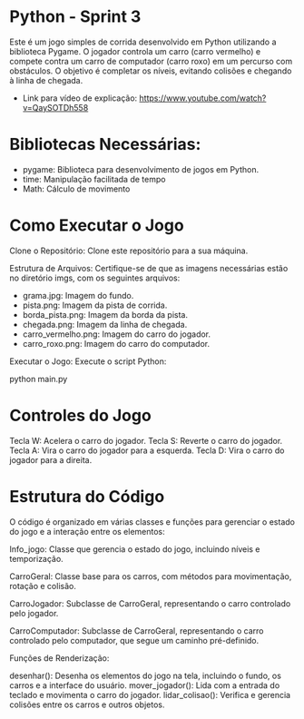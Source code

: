 # Python - Sprint 3

Este é um jogo simples de corrida desenvolvido em Python utilizando a biblioteca Pygame. O jogador controla um carro (carro vermelho) e compete contra um carro de computador (carro roxo) em um percurso com obstáculos. O objetivo é completar os níveis, evitando colisões e chegando à linha de chegada.

- Link para vídeo de explicação: https://www.youtube.com/watch?v=QaySOTDh558
  
# Bibliotecas Necessárias:
- pygame: Biblioteca para desenvolvimento de jogos em Python.
- time: Manipulação facilitada de tempo
- Math: Cálculo de movimento

# Como Executar o Jogo

Clone o Repositório: Clone este repositório para a sua máquina.

Estrutura de Arquivos: Certifique-se de que as imagens necessárias estão no diretório imgs, com os seguintes arquivos:

- grama.jpg: Imagem do fundo.
- pista.png: Imagem da pista de corrida.
- borda_pista.png: Imagem da borda da pista.
- chegada.png: Imagem da linha de chegada.
- carro_vermelho.png: Imagem do carro do jogador.
- carro_roxo.png: Imagem do carro do computador.

Executar o Jogo: Execute o script Python:

python main.py

# Controles do Jogo
Tecla W: Acelera o carro do jogador.
Tecla S: Reverte o carro do jogador.
Tecla A: Vira o carro do jogador para a esquerda.
Tecla D: Vira o carro do jogador para a direita.


# Estrutura do Código
O código é organizado em várias classes e funções para gerenciar o estado do jogo e a interação entre os elementos:

Info_jogo: Classe que gerencia o estado do jogo, incluindo níveis e temporização.

CarroGeral: Classe base para os carros, com métodos para movimentação, rotação e colisão.

CarroJogador: Subclasse de CarroGeral, representando o carro controlado pelo jogador.

CarroComputador: Subclasse de CarroGeral, representando o carro controlado pelo computador, que segue um caminho pré-definido.

Funções de Renderização:

desenhar(): Desenha os elementos do jogo na tela, incluindo o fundo, os carros e a interface do usuário.
mover_jogador(): Lida com a entrada do teclado e movimenta o carro do jogador.
lidar_colisao(): Verifica e gerencia colisões entre os carros e outros objetos.

